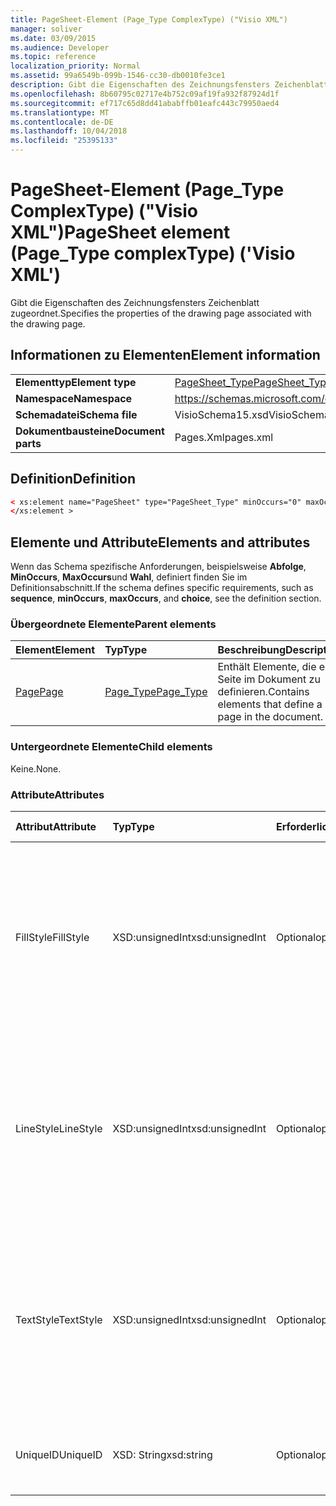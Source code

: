 ```yaml
---
title: PageSheet-Element (Page_Type ComplexType) ("Visio XML")
manager: soliver
ms.date: 03/09/2015
ms.audience: Developer
ms.topic: reference
localization_priority: Normal
ms.assetid: 99a6549b-099b-1546-cc30-db0010fe3ce1
description: Gibt die Eigenschaften des Zeichnungsfensters Zeichenblatt zugeordnet.
ms.openlocfilehash: 8b60795c02717e4b752c09af19fa932f87924d1f
ms.sourcegitcommit: ef717c65d8dd41ababffb01eafc443c79950aed4
ms.translationtype: MT
ms.contentlocale: de-DE
ms.lasthandoff: 10/04/2018
ms.locfileid: "25395133"
---
```

# <a name="pagesheet-element-pagetype-complextype-visio-xml"></a><span data-ttu-id="aad16-103">PageSheet-Element (Page_Type ComplexType) ("Visio XML")</span><span class="sxs-lookup"><span data-stu-id="aad16-103">PageSheet element (Page_Type complexType) ('Visio XML')</span></span>

<span data-ttu-id="aad16-104">Gibt die Eigenschaften des Zeichnungsfensters Zeichenblatt zugeordnet.</span><span class="sxs-lookup"><span data-stu-id="aad16-104">Specifies the properties of the drawing page associated with the drawing page.</span></span>
  
## <a name="element-information"></a><span data-ttu-id="aad16-105">Informationen zu Elementen</span><span class="sxs-lookup"><span data-stu-id="aad16-105">Element information</span></span>

|||
|:-----|:-----|
|<span data-ttu-id="aad16-106">**Elementtyp**</span><span class="sxs-lookup"><span data-stu-id="aad16-106">**Element type**</span></span> <br/> |[<span data-ttu-id="aad16-107">PageSheet_Type</span><span class="sxs-lookup"><span data-stu-id="aad16-107">PageSheet_Type</span></span>](pagesheet_type-complextypevisio-xml.md) <br/> |
|<span data-ttu-id="aad16-108">**Namespace**</span><span class="sxs-lookup"><span data-stu-id="aad16-108">**Namespace**</span></span> <br/> |https://schemas.microsoft.com/office/visio/2012/main  <br/> |
|<span data-ttu-id="aad16-109">**Schemadatei**</span><span class="sxs-lookup"><span data-stu-id="aad16-109">**Schema file**</span></span> <br/> |<span data-ttu-id="aad16-110">VisioSchema15.xsd</span><span class="sxs-lookup"><span data-stu-id="aad16-110">VisioSchema15.xsd</span></span>  <br/> |
|<span data-ttu-id="aad16-111">**Dokumentbausteine**</span><span class="sxs-lookup"><span data-stu-id="aad16-111">**Document parts**</span></span> <br/> |<span data-ttu-id="aad16-112">Pages.Xml</span><span class="sxs-lookup"><span data-stu-id="aad16-112">pages.xml</span></span>  <br/> |
   
## <a name="definition"></a><span data-ttu-id="aad16-113">Definition</span><span class="sxs-lookup"><span data-stu-id="aad16-113">Definition</span></span>

```XML
< xs:element name="PageSheet" type="PageSheet_Type" minOccurs="0" maxOccurs="1" >
</xs:element > 
```

## <a name="elements-and-attributes"></a><span data-ttu-id="aad16-114">Elemente und Attribute</span><span class="sxs-lookup"><span data-stu-id="aad16-114">Elements and attributes</span></span>

<span data-ttu-id="aad16-115">Wenn das Schema spezifische Anforderungen, beispielsweise **Abfolge**, **MinOccurs**, **MaxOccurs**und **Wahl**, definiert finden Sie im Definitionsabschnitt.</span><span class="sxs-lookup"><span data-stu-id="aad16-115">If the schema defines specific requirements, such as **sequence**, **minOccurs**, **maxOccurs**, and **choice**, see the definition section.</span></span> 
  
### <a name="parent-elements"></a><span data-ttu-id="aad16-116">Übergeordnete Elemente</span><span class="sxs-lookup"><span data-stu-id="aad16-116">Parent elements</span></span>

|<span data-ttu-id="aad16-117">**Element**</span><span class="sxs-lookup"><span data-stu-id="aad16-117">**Element**</span></span>|<span data-ttu-id="aad16-118">**Typ**</span><span class="sxs-lookup"><span data-stu-id="aad16-118">**Type**</span></span>|<span data-ttu-id="aad16-119">**Beschreibung**</span><span class="sxs-lookup"><span data-stu-id="aad16-119">**Description**</span></span>|
|:-----|:-----|:-----|
|[<span data-ttu-id="aad16-120">Page</span><span class="sxs-lookup"><span data-stu-id="aad16-120">Page</span></span>](page-element-pages_type-complextypevisio-xml.md) <br/> |[<span data-ttu-id="aad16-121">Page_Type</span><span class="sxs-lookup"><span data-stu-id="aad16-121">Page_Type</span></span>](page_type-complextypevisio-xml.md) <br/> |<span data-ttu-id="aad16-122">Enthält Elemente, die eine Seite im Dokument zu definieren.</span><span class="sxs-lookup"><span data-stu-id="aad16-122">Contains elements that define a page in the document.</span></span>  <br/> |
   
### <a name="child-elements"></a><span data-ttu-id="aad16-123">Untergeordnete Elemente</span><span class="sxs-lookup"><span data-stu-id="aad16-123">Child elements</span></span>

<span data-ttu-id="aad16-124">Keine.</span><span class="sxs-lookup"><span data-stu-id="aad16-124">None.</span></span>
  
### <a name="attributes"></a><span data-ttu-id="aad16-125">Attribute</span><span class="sxs-lookup"><span data-stu-id="aad16-125">Attributes</span></span>

|<span data-ttu-id="aad16-126">**Attribut**</span><span class="sxs-lookup"><span data-stu-id="aad16-126">**Attribute**</span></span>|<span data-ttu-id="aad16-127">**Typ**</span><span class="sxs-lookup"><span data-stu-id="aad16-127">**Type**</span></span>|<span data-ttu-id="aad16-128">**Erforderlich**</span><span class="sxs-lookup"><span data-stu-id="aad16-128">**Required**</span></span>|<span data-ttu-id="aad16-129">**Beschreibung**</span><span class="sxs-lookup"><span data-stu-id="aad16-129">**Description**</span></span>|<span data-ttu-id="aad16-130">**Mögliche Werte**</span><span class="sxs-lookup"><span data-stu-id="aad16-130">**Possible values**</span></span>|
|:-----|:-----|:-----|:-----|:-----|
|<span data-ttu-id="aad16-131">FillStyle</span><span class="sxs-lookup"><span data-stu-id="aad16-131">FillStyle</span></span>  <br/> |<span data-ttu-id="aad16-132">XSD:unsignedInt</span><span class="sxs-lookup"><span data-stu-id="aad16-132">xsd:unsignedInt</span></span>  <br/> |<span data-ttu-id="aad16-133">Optional</span><span class="sxs-lookup"><span data-stu-id="aad16-133">optional</span></span>  <br/> |<span data-ttu-id="aad16-134">Gibt die ID des Stylesheets von der Füllung Formatierung geerbt.</span><span class="sxs-lookup"><span data-stu-id="aad16-134">Specifies the ID of the style sheet from which to inherit fill formatting.</span></span> <span data-ttu-id="aad16-135">Es muss der Wert des **ID** -Attributs einen **StyleSheet_Type** in der Zeichnung zugeordnet werden.</span><span class="sxs-lookup"><span data-stu-id="aad16-135">It MUST be the value of the **ID** attribute associated with a **StyleSheet_Type** in the drawing.</span></span>  <br/> |<span data-ttu-id="aad16-136">Werte des Typs Xsd:unsignedInt.</span><span class="sxs-lookup"><span data-stu-id="aad16-136">Values of the xsd:unsignedInt type.</span></span>  <br/> |
|<span data-ttu-id="aad16-137">LineStyle</span><span class="sxs-lookup"><span data-stu-id="aad16-137">LineStyle</span></span>  <br/> |<span data-ttu-id="aad16-138">XSD:unsignedInt</span><span class="sxs-lookup"><span data-stu-id="aad16-138">xsd:unsignedInt</span></span>  <br/> |<span data-ttu-id="aad16-139">Optional</span><span class="sxs-lookup"><span data-stu-id="aad16-139">optional</span></span>  <br/> |<span data-ttu-id="aad16-140">Gibt die ID des Stylesheets von der linienformatierung geerbt.</span><span class="sxs-lookup"><span data-stu-id="aad16-140">Specifies the ID of the style sheet from which to inherit line formatting.</span></span> <span data-ttu-id="aad16-141">Es muss der Wert des **ID** -Attributs einen **StyleSheet_Type** in der Zeichnung zugeordnet werden.</span><span class="sxs-lookup"><span data-stu-id="aad16-141">It MUST be the value of the **ID** attribute associated with a **StyleSheet_Type** in the drawing.</span></span>  <br/> |<span data-ttu-id="aad16-142">Werte des Typs Xsd:unsignedInt.</span><span class="sxs-lookup"><span data-stu-id="aad16-142">Values of the xsd:unsignedInt type.</span></span>  <br/> |
|<span data-ttu-id="aad16-143">TextStyle</span><span class="sxs-lookup"><span data-stu-id="aad16-143">TextStyle</span></span>  <br/> |<span data-ttu-id="aad16-144">XSD:unsignedInt</span><span class="sxs-lookup"><span data-stu-id="aad16-144">xsd:unsignedInt</span></span>  <br/> |<span data-ttu-id="aad16-145">Optional</span><span class="sxs-lookup"><span data-stu-id="aad16-145">optional</span></span>  <br/> |<span data-ttu-id="aad16-146">Gibt die ID des Stylesheets aus dem Text-Formatierung erben.</span><span class="sxs-lookup"><span data-stu-id="aad16-146">Specifies the ID of the style sheet from which to inherit text formatting.</span></span> <span data-ttu-id="aad16-147">Es muss der Wert des **ID** -Attributs einen **StyleSheet_Type** in der Zeichnung zugeordnet werden.</span><span class="sxs-lookup"><span data-stu-id="aad16-147">It MUST be the value of the **ID** attribute associated with a **StyleSheet_Type** in the drawing.</span></span>  <br/> |<span data-ttu-id="aad16-148">Werte des Typs Xsd:unsignedInt.</span><span class="sxs-lookup"><span data-stu-id="aad16-148">Values of the xsd:unsignedInt type.</span></span>  <br/> |
|<span data-ttu-id="aad16-149">UniqueID</span><span class="sxs-lookup"><span data-stu-id="aad16-149">UniqueID</span></span>  <br/> |<span data-ttu-id="aad16-150">XSD: String</span><span class="sxs-lookup"><span data-stu-id="aad16-150">xsd:string</span></span>  <br/> |<span data-ttu-id="aad16-151">Optional</span><span class="sxs-lookup"><span data-stu-id="aad16-151">optional</span></span>  <br/> |<span data-ttu-id="aad16-152">Die eindeutige ID des Elements in seinem übergeordneten Element.</span><span class="sxs-lookup"><span data-stu-id="aad16-152">The unique ID of the element within its parent element.</span></span>  <br/> |<span data-ttu-id="aad16-153">Werte des Typs xsd: String.</span><span class="sxs-lookup"><span data-stu-id="aad16-153">Values of the xsd:string type.</span></span>  <br/> |
   

